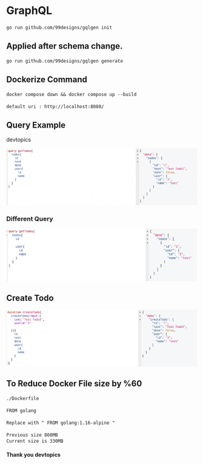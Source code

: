 
# GraphQL 

```
go run github.com/99designs/gqlgen init

```

## Applied after schema change.
```
go run github.com/99designs/gqlgen generate
```

## Dockerize Command
```
docker compose down && docker compose up --build

default uri : http://localhost:8080/
```

## Query Example


devtopics


<p>
    <img src="./img/query.png"  style="width:600px;" alt="Observer">

</p>

### Different Query

<p>
<img src="./img/query2.png"  style="width:600px;" alt="Observer">

</p>

## Create Todo

<p>
<img src="./img/createTodo.png"  style="width:600px;" alt="Observer">

</p>

## To Reduce Docker File size by %60
```
./Dockerfile

FROM golang 

Replace with " FROM golang:1.16-alpine "

Previous size 860MB
Current size is 330MB
``` 
#### Thank you devtopics 